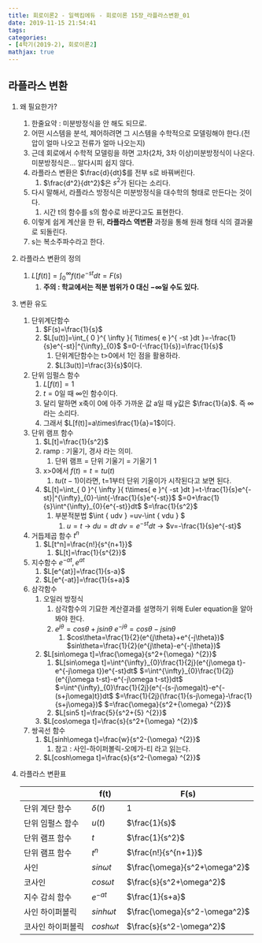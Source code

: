 ```yaml
---
title: 회로이론2 - 일렉킴에듀 - 회로이론 15장_라플라스변환_01
date: 2019-11-15 21:54:41
tags:
categories:
- [4학기(2019-2), 회로이론2]
mathjax: true
---
```


## 라플라스 변환
1. 왜 필요한가?
    1. 한줄요약 : 미분방정식을 안 해도 되므로.
    1. 어떤 시스템을 분석, 제어하려면 그 시스템을 수학적으로 모델링해야 한다.(전압이 얼마 나오고 전류가 얼마 나오는지)
    1. 근데 회로에서 수학적 모델링을 하면 고차(2차, 3차 이상)미분방정식이 나온다. 미분방정식은... 알다시피 쉽지 않다.
    1. 라플라스 변환은 $\frac{d}{dt}$를 전부 s로 바꿔버린다.
        1. $\frac{d^2}{dt^2}$은 $s^2$가 된다는 소리다.
    1. 다시 말해서, 라플라스 방정식은 미분방정식을 대수학의 형태로 만든다는 것이다.
        1. 시간 t의 함수를 s의 함수로 바꾼다고도 표현한다.
    1. 이렇게 쉽게 계산을 한 뒤, **라플라스 역변환** 과정을 통해 원래 형태 식의 결과물로 되돌린다.
    1. s는 복소주파수라고 한다.
1. 라플라스 변환의 정의
    1. $L[f(t)]=\int_{ 0 }^{ \infty  }{ f(t){ e }^{ -st }dt } =F(s)$
        1. **주의 : 학교에서는 적분 범위가 0 대신 $-\infty$일 수도 있다.**
1. 변환 유도
    1. 단위계단함수
        1. $F(s)=\frac{1}{s}$
        1. $L[u(t)]=\int_{ 0 }^{ \infty  }{ 1\times{ e }^{ -st }dt }=-\frac{1}{s}e^{-st}|^{\infty}_{0}$
        $=0-(-\frac{1}{s})=\frac{1}{s}$
            1. 단위계단함수는 t>0에서 1인 점을 활용하라.
            1. $L[3u(t)]=\frac{3}{s}$이다.
    1. 단위 임펄스 함수
        1. $L[f(t)]=1$
        1. $t=0$일 때 $\infty$인 함수이다.
        1. 달리 말하면 x축이 0에 아주 가까운 값 a일 때 y값은 $\frac{1}{a}$. 즉 $\infty$라는 소리다.
        1. 그래서 $L[f(t)]=a\times\frac{1}{a}=1$이다.
    1. 단위 램프 함수
        1. $L[t]=\frac{1}{s^2}$
        1. ramp : 기울기, 경사 라는 의미.
            1. 단위 램프 = 단위 기울기 = 기울기 1
        1. x>0에서 $f(t)=t=tu(t)$
            1. $tu(t-1)$이라면, t=1부터 단위 기울이가 시작된다고 보면 된다.
        1. $L[t]=\int_{ 0 }^{ \infty  }{ t\times{ e }^{ -st }dt }=t-\frac{1}{s}e^{-st}|^{\infty}_{0}-\int{-\frac{1}{s}e^{-st}}$
        $=0+\frac{1}{s}\int^{\infty}_{0}{e^{-st}}dt$
        $=\frac{1}{s^2}$      
            1. 부분적분법
            $\int { udv } =uv-\int { vdu } $
                1. $u=t$
                -> $du=dt$
                $dv=e^{-st}dt$
                -> $v=-\frac{1}{s}e^{-st}$
    1. 거듭제곱 함수 $t^n$
        1. $L[t^n]=\frac{n!}{s^{n+1}}$
            1. $L[t]=\frac{1}{s^{2}}$
    1. 지수함수 $e^{-at},e^{at}$
        1. $L[e^{at}]=\frac{1}{s-a}$
        1. $L[e^{-at}]=\frac{1}{s+a}$
    1. 삼각함수
        1. 오일러 방정식
            1. 삼각함수의 기묘한 계산결과를 설명하기 위해 Euler equation을 알아봐야 한다.
            1. $e^{j\theta}=cos\theta + jsin\theta$
            $e^{-j\theta}=cos\theta - jsin\theta$
                1. $cos\theta=\frac{1}{2}(e^{j\theta}+e^{-j\theta})$
                $sin\theta=\frac{1}{2}(e^{j\theta}-e^{-j\theta})$
        1. $L[sin\omega t]=\frac{\omega}{s^2+{\omega} ^{2}}$
            1. $L[sin\omega  t]=\int^{\infty}_{0}\frac{1}{2j}(e^{j\omega t}-e^{-j\omega t})e^{-st}dt$
            $=\int^{\infty}_{0}\frac{1}{2j}(e^{j\omega t-st}-e^{-j\omega t-st})dt$
            $=\int^{\infty}_{0}\frac{1}{2j}(e^{-(s-j\omega)t}-e^{-(s+j\omega)t})dt$
            $=\frac{1}{2j}(\frac{1}{s-j\omega}-\frac{1}{s+j\omega})$
            $=\frac{\omega}{s^2+{\omega} ^{2}}$
            1. $L[sin5 t]=\frac{5}{s^2+{5} ^{2}}$
        1. $L[cos\omega t]=\frac{s}{s^2+{\omega} ^{2}}$
    1. 쌍곡선 함수
        1. $L[sinh\omega t]=\frac{w}{s^2-{\omega} ^{2}}$
            1. 참고 : 사인-하이퍼볼릭-오메가-티 라고 읽는다.
        1. $L[cosh\omega t]=\frac{s}{s^2-{\omega} ^{2}}$
1. 라플라스 변환표

    |                   | f(t)           | F(s)                          |
    |-------------------|----------------|-------------------------------|
    | 단위 계단 함수    | $\delta (t)$   | 1                             |
    | 단위 임펄스 함수  | $u(t)$         | $\frac{1}{s}$                 |
    | 단위 램프 함수    | $t$            | $\frac{1}{s^2}$               |
    | 단위 램프 함수    | $t^n$          | $\frac{n!}{s^{n+1}}$          |
    | 사인              | $sin\omega t$  | $\frac{\omega}{s^2+\omega^2}$ |
    | 코사인            | $cos\omega t$  | $\frac{s}{s^2+\omega^2}$      |
    | 지수 감쇠 함수    | $e^{-at}$      | $\frac{1}{s+a}$               |
    | 사인 하이퍼볼릭   | $sinh\omega t$ | $\frac{\omega}{s^2-\omega^2}$ |
    | 코사인 하이퍼볼릭 | $cosh\omega t$ | $\frac{s}{s^2-\omega^2}$      |
